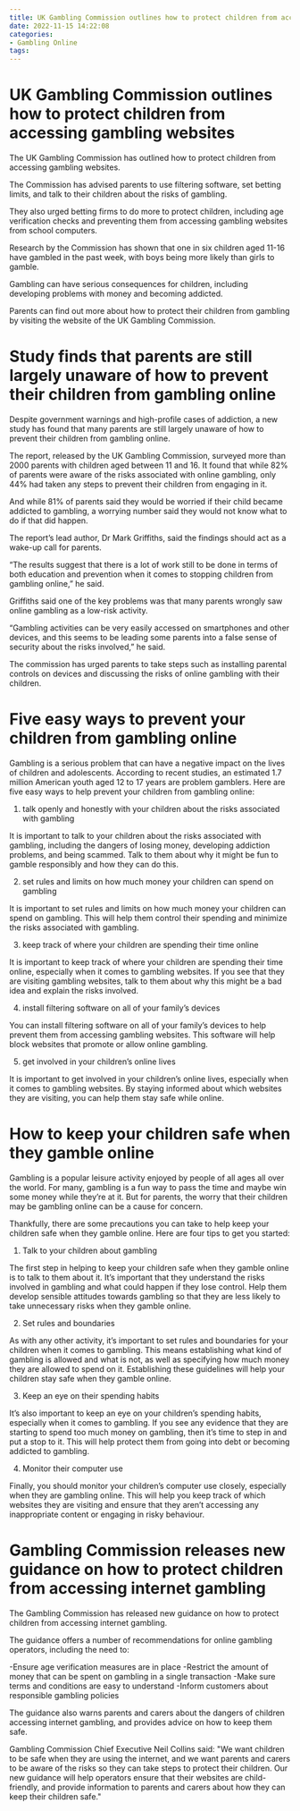 ```yaml
---
title: UK Gambling Commission outlines how to protect children from accessing gambling websites
date: 2022-11-15 14:22:08
categories:
- Gambling Online
tags:
---
```



#  UK Gambling Commission outlines how to protect children from accessing gambling websites

The UK Gambling Commission has outlined how to protect children from accessing gambling websites.

The Commission has advised parents to use filtering software, set betting limits, and talk to their children about the risks of gambling.

They also urged betting firms to do more to protect children, including age verification checks and preventing them from accessing gambling websites from school computers.

Research by the Commission has shown that one in six children aged 11-16 have gambled in the past week, with boys being more likely than girls to gamble.

Gambling can have serious consequences for children, including developing problems with money and becoming addicted.

Parents can find out more about how to protect their children from gambling by visiting the website of the UK Gambling Commission.

#  Study finds that parents are still largely unaware of how to prevent their children from gambling online

Despite government warnings and high-profile cases of addiction, a new study has found that many parents are still largely unaware of how to prevent their children from gambling online.

The report, released by the UK Gambling Commission, surveyed more than 2000 parents with children aged between 11 and 16. It found that while 82% of parents were aware of the risks associated with online gambling, only 44% had taken any steps to prevent their children from engaging in it.

And while 81% of parents said they would be worried if their child became addicted to gambling, a worrying number said they would not know what to do if that did happen.

The report’s lead author, Dr Mark Griffiths, said the findings should act as a wake-up call for parents.

“The results suggest that there is a lot of work still to be done in terms of both education and prevention when it comes to stopping children from gambling online,” he said.

Griffiths said one of the key problems was that many parents wrongly saw online gambling as a low-risk activity.

“Gambling activities can be very easily accessed on smartphones and other devices, and this seems to be leading some parents into a false sense of security about the risks involved,” he said.

The commission has urged parents to take steps such as installing parental controls on devices and discussing the risks of online gambling with their children.

#  Five easy ways to prevent your children from gambling online

Gambling is a serious problem that can have a negative impact on the lives of children and adolescents. According to recent studies, an estimated 1.7 million American youth aged 12 to 17 years are problem gamblers. Here are five easy ways to help prevent your children from gambling online:

1. talk openly and honestly with your children about the risks associated with gambling

It is important to talk to your children about the risks associated with gambling, including the dangers of losing money, developing addiction problems, and being scammed. Talk to them about why it might be fun to gamble responsibly and how they can do this.

2. set rules and limits on how much money your children can spend on gambling

It is important to set rules and limits on how much money your children can spend on gambling. This will help them control their spending and minimize the risks associated with gambling.

3. keep track of where your children are spending their time online

It is important to keep track of where your children are spending their time online, especially when it comes to gambling websites. If you see that they are visiting gambling websites, talk to them about why this might be a bad idea and explain the risks involved.

4. install filtering software on all of your family’s devices

You can install filtering software on all of your family’s devices to help prevent them from accessing gambling websites. This software will help block websites that promote or allow online gambling.

5. get involved in your children’s online lives

It is important to get involved in your children’s online lives, especially when it comes to gambling websites. By staying informed about which websites they are visiting, you can help them stay safe while online.

#  How to keep your children safe when they gamble online

Gambling is a popular leisure activity enjoyed by people of all ages all over the world. For many, gambling is a fun way to pass the time and maybe win some money while they’re at it. But for parents, the worry that their children may be gambling online can be a cause for concern.

Thankfully, there are some precautions you can take to help keep your children safe when they gamble online. Here are four tips to get you started:

1. Talk to your children about gambling

The first step in helping to keep your children safe when they gamble online is to talk to them about it. It’s important that they understand the risks involved in gambling and what could happen if they lose control. Help them develop sensible attitudes towards gambling so that they are less likely to take unnecessary risks when they gamble online.

2. Set rules and boundaries

As with any other activity, it’s important to set rules and boundaries for your children when it comes to gambling. This means establishing what kind of gambling is allowed and what is not, as well as specifying how much money they are allowed to spend on it. Establishing these guidelines will help your children stay safe when they gamble online.

3. Keep an eye on their spending habits

It’s also important to keep an eye on your children’s spending habits, especially when it comes to gambling. If you see any evidence that they are starting to spend too much money on gambling, then it’s time to step in and put a stop to it. This will help protect them from going into debt or becoming addicted to gambling.

4. Monitor their computer use

Finally, you should monitor your children’s computer use closely, especially when they are gambling online. This will help you keep track of which websites they are visiting and ensure that they aren’t accessing any inappropriate content or engaging in risky behaviour.

#  Gambling Commission releases new guidance on how to protect children from accessing internet gambling

The Gambling Commission has released new guidance on how to protect children from accessing internet gambling.

The guidance offers a number of recommendations for online gambling operators, including the need to:

-Ensure age verification measures are in place
-Restrict the amount of money that can be spent on gambling in a single transaction
-Make sure terms and conditions are easy to understand
-Inform customers about responsible gambling policies

The guidance also warns parents and carers about the dangers of children accessing internet gambling, and provides advice on how to keep them safe.

Gambling Commission Chief Executive Neil Collins said: "We want children to be safe when they are using the internet, and we want parents and carers to be aware of the risks so they can take steps to protect their children. Our new guidance will help operators ensure that their websites are child-friendly, and provide information to parents and carers about how they can keep their children safe."